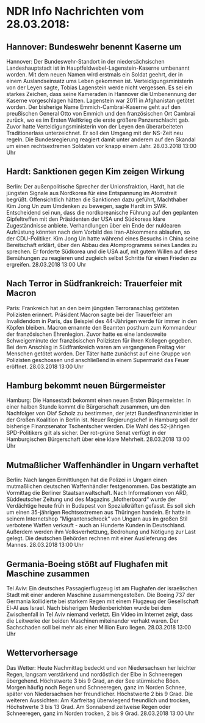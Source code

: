 # NDR Info Nachrichten vom 28.03.2018:


## Hannover: Bundeswehr benennt Kaserne um
Hannover: Der Bundeswehr-Standort in der niedersächsischen Landeshauptstadt ist in Hauptfeldwebel-Lagenstein-Kaserne umbenannt worden. Mit dem neuen Namen wird erstmals ein Soldat geehrt, der in einem Auslandseinsatz ums Leben gekommen ist. Verteidigungsministerin von der Leyen sagte, Tobias Lagenstein werde nicht vergessen. Es sei ein starkes Zeichen, dass seine Kameraden in Hannover die Umbenennung der Kaserne vorgeschlagen hätten. Lagenstein war 2011 in Afghanistan getötet worden. Der bisherige Name Emmich-Cambrai-Kaserne geht auf den preußischen General Otto von Emmich und den französischen Ort Cambrai zurück, wo es im Ersten Weltkrieg die erste größere Panzerschlacht gab. Zuvor hatte Verteidigungsministerin von der Leyen den überarbeiteten Traditionerlass unterzeichnet. Er soll den Umgang mit der NS-Zeit neu regeln. Die Bundesregierung reagiert damit unter anderem auf den Skandal um einen rechtsextremen Soldaten vor knapp einem Jahr. 28.03.2018 13:00 Uhr 

## Hardt: Sanktionen gegen Kim zeigen Wirkung
Berlin: Der außenpolitische Sprecher der Unionsfraktion, Hardt, hat die jüngsten Signale aus Nordkorea für eine Entspannung im Atomstreit begrüßt. Offensichtlich hätten die Sanktionen dazu geführt, Machthaber Kim Jong Un zum Umdenken zu bewegen, sagte Hardt im SWR. Entscheidend sei nun, dass die nordkoreanische Führung auf den geplanten Gipfeltreffen mit den Präsidenten der USA und Südkoreas klare Zugeständnisse anbiete. Verhandlungen über ein Ende der nuklearen Aufrüstung könnten nach dem Vorbild des Iran-Abkommens ablaufen, so der CDU-Politiker. Kim Jong Un hatte während eines Besuchs in China seine Bereitschaft erklärt, über den Abbau des Atomprogramms seines Landes zu sprechen. Er forderte Südkorea und die USA auf, mit gutem Willen auf diese Bemühungen zu reagieren und zugleich selbst Schritte für einen Frieden zu ergreifen. 28.03.2018 13:00 Uhr 

## Nach Terror in Südfrankreich: Trauerfeier mit Macron
Paris:	Frankreich hat an den beim jüngsten Terroranschlag getöteten Polizisten erinnert. Präsident Macron sagte bei der Trauerfeier am Invalidendom in Paris, das Beispiel des 44-Jährigen werde für immer in den Köpfen bleiben. Macron ernannte den Beamten posthum zum Kommandeur der französischen Ehrenlegion. Zuvor hatte es eine landesweite Schweigeminute der französischen Polizisten für ihren Kollegen gegeben. Bei dem Anschlag in Südfrankreich waren am vergangenen Freitag vier Menschen getötet worden. Der Täter hatte zunächst auf eine Gruppe von Polizisten geschossen und anschließend in einem Supermarkt das Feuer eröffnet. 28.03.2018 13:00 Uhr 

## Hamburg bekommt neuen Bürgermeister
Hamburg: Die Hansestadt bekommt einen neuen Ersten Bürgermeister. In einer halben Stunde kommt die Bürgerschaft zusammen, um den Nachfolger von Olaf Scholz zu bestimmen, der jetzt Bundesfinanzminister in der Großen Koalition in Berlin ist. Neuer Regierungschef in Hamburg soll der bisherige Finanzsenator Tschentscher werden. Die Wahl des 52-jährigen SPD-Politikers gilt als sicher. Der rot-grüne Senat verfügt in der Hamburgischen Bürgerschaft über eine klare Mehrheit. 28.03.2018 13:00 Uhr 

## Mutmaßlicher Waffenhändler in Ungarn verhaftet
Berlin: Nach langen Ermittlungen hat die Polizei in Ungarn einen mutmaßlichen deutschen Waffenhändler festgenommen. Das bestätigte am Vormittag die Berliner Staatsanwaltschaft. Nach Informationen von ARD, Süddeutscher Zeitung und des Magazins „Motherboard“ wurde der Verdächtige heute früh in Budapest von Spezialkräften gefasst. Es soll sich um einen 35-jährigen Rechtsextremen aus Thüringen handeln. Er hatte in seinem Internetshop "Migrantenschreck“ von Ungarn aus im großen Stil verbotene Waffen verkauft - auch an Hunderte Kunden in Deutschland. Außerdem werden ihm Volksverhetzung, Bedrohung und Nötigung zur Last gelegt. Die deutschen Behörden rechnen mit einer Auslieferung des Mannes. 28.03.2018 13:00 Uhr 

## Germania-Boeing stößt auf Flughafen mit Maschine zusammen
Tel Aviv: Ein deutsches Passagierflugzeug ist am Flughafen der israelischen Stadt mit einer anderen Maschine zusammengestoßen. Die Boeing 737 der Germania kollidierte bei starkem Regen mit einem Flugzeug der Gesellschaft El-Al aus Israel. Nach bisherigen Medienberichten wurde bei dem Zwischenfall in Tel Aviv niemand verletzt. Ein Video im Internet zeigt, dass die Leitwerke der beiden Maschinen miteinander verhakt waren. Der Sachschaden soll bei mehr als einer Million Euro liegen. 28.03.2018 13:00 Uhr 

## Wettervorhersage
Das Wetter: Heute Nachmittag bedeckt und von Niedersachsen her leichter Regen, langsam verstärkend und nordöstlich der Elbe in Schneeregen übergehend. Höchstwerte 3 bis 9 Grad, an der See stürmische Böen. Morgen häufig noch Regen und Schneeregen, ganz im Norden Schnee, später von Niedersachsen her freundlicher. Höchstwerte 2 bis 9 Grad. Die weiteren Aussichten: Am Karfreitag überwiegend freundlich und trocken, Höchstwerte 3 bis 13 Grad. Am Sonnabend zeitweise Regen oder Schneeregen, ganz im Norden trocken, 2 bis 9 Grad. 28.03.2018 13:00 Uhr 
